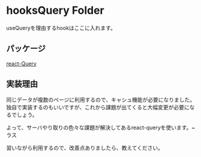 # hooksQuery Folder

useQueryを理由するhookはここに入れます。

## パッケージ

[react-Query](https://tanstack.com/query/v4)

## 実装理由

同じデータが複数のページに利用するので、キャシュ機能が必要になりました。
独自で実装するのもいいですが、これから課題が出てくると大幅変更が必要になるでしょう。

よって、サーバやり取りの色々な課題が解決してあるreact-queryを使います。~ ラス

習いながら利用するので、改善点ありましたら、教えてください。
